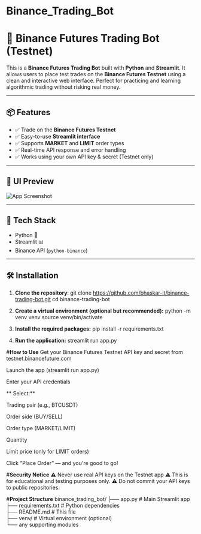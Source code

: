 # Binance_Trading_Bot
# 🚀 Binance Futures Trading Bot (Testnet)

This is a **Binance Futures Trading Bot** built with **Python** and **Streamlit**. It allows users to place test trades on the **Binance Futures Testnet** using a clean and interactive web interface. Perfect for practicing and learning algorithmic trading without risking real money.

---

## 📦 Features

- ✅ Trade on the **Binance Futures Testnet**
- ✅ Easy-to-use **Streamlit interface**
- ✅ Supports **MARKET** and **LIMIT** order types
- ✅ Real-time API response and error handling
- ✅ Works using your own API key & secret (Testnet only)

---

## 📸 UI Preview

![App Screenshot](https://via.placeholder.com/800x400.png?text=Binance+Trading+Bot+UI)

---

## 🧰 Tech Stack

- Python 🐍
- Streamlit 📊
- Binance API (`python-binance`)

---

## 🛠️ Installation

1. **Clone the repository**:
git clone https://github.com/bhaskar-it/binance-trading-bot.git
cd binance-trading-bot

2. **Create a virtual environment (optional but recommended):**
python -m venv venv
source venv/bin/activate

3. **Install the required packages:**
pip install -r requirements.txt

4. **Run the application:**
streamlit run app.py


#**How to Use**
  Get your Binance Futures Testnet API key and secret from testnet.binancefuture.com

  Launch the app (streamlit run app.py)

  Enter your API credentials

 ** Select:**

  Trading pair (e.g., BTCUSDT)

  Order side (BUY/SELL)

  Order type (MARKET/LIMIT)

  Quantity

  Limit price (only for LIMIT orders)

  Click “Place Order” — and you're good to go!


#**Security Notice**
⚠️ Never use real API keys on the Testnet app
⚠️ This is for educational and testing purposes only.
⚠️ Do not commit your API keys to public repositories.


#**Project Structure**
binance_trading_bot/
├── app.py                  # Main Streamlit app<br>
├── requirements.txt        # Python dependencies<br>
├── README.md               # This file<br>
├── venv/                   # Virtual environment (optional)<br>
└── any supporting modules




